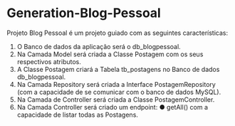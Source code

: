 # Generation-Blog-Pessoal

Projeto Blog Pessoal é um projeto guiado com as seguintes características:

1)	O Banco de dados da aplicação será o db_blogpessoal.
2)	Na Camada Model será criada a Classe Postagem com os seus respectivos atributos.
3)	A Classe Postagem criará a Tabela tb_postagens no Banco de dados db_blogpessoal.
4)	Na Camada Repository será criada a Interface PostagemRepository (com a capacidade de se comunicar com o banco de dados MySQL).
5)	Na Camada de Controller será criada a Classe PostagemController. 
6)	Na Camada Controller será criado um endpoint:
●	getAll() com a capacidade de listar todas as Postagens.
